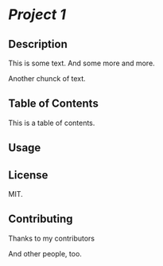 # _Project 1_

## Description

This is some text.  And some more and more.

Another chunck of text.

## Table of Contents

This is a table of contents.

## Usage

## License

MIT.

## Contributing

Thanks to my contributors

And other people, too.

